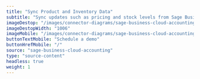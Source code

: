 ```yaml
---
title: "Sync Product and Inventory Data"
subtitle: "Sync updates such as pricing and stock levels from Sage Business Cloud Accounting to your sales channel(s)."
imageDestop: "/images/connector-diagrams/sage-business-cloud-accounting/sage-business-cloud-accounting-1-desk.svg"
imageDestopWidth: "1006"
imageMobile: "/images/connector-diagrams/sage-business-cloud-accounting/sage-business-cloud-accounting-1-mobile.svg"
buttonTextMobile: "Schedule a demo"
buttonHrefMobile: "/"
source: "sage-business-cloud-accounting"
type: "source-content"
headless: true
weight: 1
---
```

